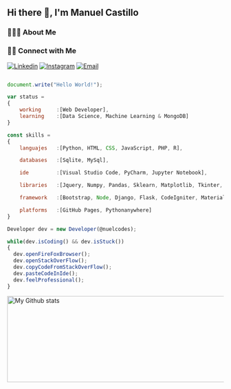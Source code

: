## Hi there 👋, I'm Manuel Castillo

### 👨🏻‍💻 About Me

### 🤝🏻 Connect with Me

[![Linkedin](https://img.shields.io/badge/-LinkedIn-0077b5?style=flat-square&logo=Linkedin&logoColor=white)](https://www.linkedin.com/in/nuelcodes/)
[![Instagram](https://img.shields.io/badge/-Instagram-c13584?style=flat-square&logo=Instagram&logoColor=white)](https://www.instagram.com/phanison225/)
<a href="mailto:nuelcastillo@icloud.com?subject=Hola%20Sumanth"><img src="https://img.shields.io/badge/apple-%23D14836.svg?&style=for-the-badge&logo=apple&logoColor=white" alt="Email"/></a>

```js

document.write("Hello World!");

var status = 
{
    working     :[Web Developer],    
    learning    :[Data Science, Machine Learning & MongoDB]
}

const skills =
{
    languajes   :[Python, HTML, CSS, JavaScript, PHP, R],

    databases   :[Sqlite, MySql],

    ide         :[Visual Studio Code, PyCharm, Jupyter Notebook],

    libraries   :[Jquery, Numpy, Pandas, Sklearn, Matplotlib, Tkinter, Grocery CRUD],

    framework   :[Bootstrap, Node, Django, Flask, CodeIgniter, Materialize],\

    platforms   :[GitHub Pages, Pythonanywhere]
}

Developer dev = new Developer(@nuelcodes);

while(dev.isCoding() && dev.isStuck())  
{
  dev.openFireFoxBrowser();
  dev.openStackOverFlow();
  dev.copyCodeFromStackOverFlow();
  dev.pasteCodeInIde();
  dev.feelProfessional();
}

```

 <img alt="My Github stats" align="center" border-radius="40px" width="800px" height="200px" src="https://github-readme-stats.vercel.app/api?username=nuelcodes&count_private=true&show_icons=true&hide_border=true&theme=react" href="https://github.com/nuelcodes"/>